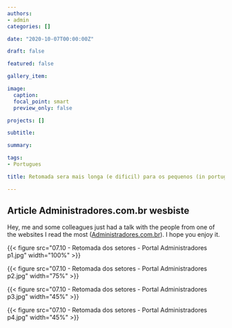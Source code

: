 ```yaml
---
authors:
- admin
categories: []

date: "2020-10-07T00:00:00Z"

draft: false

featured: false

gallery_item:

image:
  caption: 
  focal_point: smart
  preview_only: false

projects: []

subtitle: 

summary: 

tags: 
- Portugues

title: Retomada sera mais longa (e dificil) para os pequenos (in portuguese)

---
```



##  Article Administradores.com.br wesbiste

Hey, me and some colleagues just had a talk with the people from one of the websites I read the most ([Administradores.com.br](Administradores.com.br)). I hope you enjoy it.


{{< figure src="07.10 - Retomada dos setores - Portal Administradores p1.jpg" width="100%" >}}

{{< figure src="07.10 - Retomada dos setores - Portal Administradores p2.jpg" width="75%" >}}

{{< figure src="07.10 - Retomada dos setores - Portal Administradores p3.jpg" width="45%" >}}

{{< figure src="07.10 - Retomada dos setores - Portal Administradores p4.jpg" width="45%" >}}
